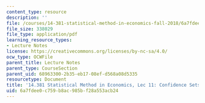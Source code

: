 ```yaml
---
content_type: resource
description: ''
file: /courses/14-381-statistical-method-in-economics-fall-2018/6a7fdee0c759b8ac985bf28a553acb24_MIT14_381F18_lec11.pdf
file_size: 338029
file_type: application/pdf
learning_resource_types:
- Lecture Notes
license: https://creativecommons.org/licenses/by-nc-sa/4.0/
ocw_type: OCWFile
parent_title: Lecture Notes
parent_type: CourseSection
parent_uid: 68963300-2b35-eb17-08ef-d568a08d5335
resourcetype: Document
title: '14.381 Statistical Method in Economics, Lec 11: Confidence Sets'
uid: 6a7fdee0-c759-b8ac-985b-f28a553acb24
---
```

